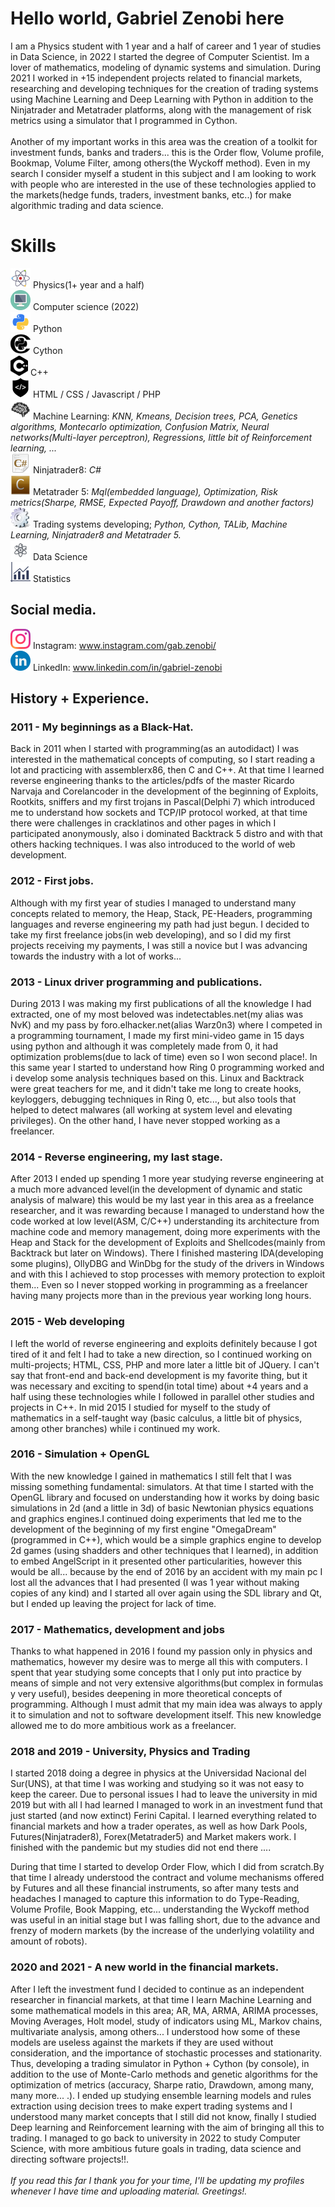 <h1>Hello world, Gabriel Zenobi here</h1>
I am a Physics student with 1 year and a half of career and 1 year of studies in Data Science, in 2022 I started the degree of Computer Scientist. Im a lover of mathematics, modeling of dynamic systems and simulation.
During 2021 I worked in +15 independent projects related to financial markets, researching and developing techniques for the creation of trading systems using Machine Learning and Deep Learning with Python in addition to the Ninjatrader and Metatrader platforms, along with the management of risk metrics using a simulator that I programmed in Cython.<br/><br/>
Another of my important works in this area was the creation of a toolkit for investment funds, banks and traders... this is the Order flow, Volume profile, Bookmap, Volume Filter, among others(the Wyckoff method).
Even in my search I consider myself a student in this subject and I am looking to work with people who are interested in the use of these technologies applied to the markets(hedge funds, traders, investment banks, etc..) for make algorithmic trading and data science. 

<h1>Skills</h1>

![physics](/icons/physics_149702.png) Physics(1+ year and a half)<br/>
![computerscience](/icons/computer_23805.png) Computer science (2022)<br/>
![python](/icons/python_18894.png) Python<br/>
![cython](/icons/cython_icon_132455.png) Cython<br/>
![Cpp](/icons/c_icon_132529.png) C++<br/>
![WebDev](/icons/web_development_59971.png) HTML / CSS / Javascript / PHP<br/>
![ML](/icons/machine_learing_12855.png) Machine Learning: _KNN, Kmeans, Decision trees, PCA, Genetics algorithms, Montecarlo optimization, Confusion Matrix, Neural networks(Multi-layer perceptron), Regressions, little bit of Reinforcement learning, ..._<br/>
![CSharp](/icons/Csharp_423.png) Ninjatrader8: _C#_<br/>
![MQL5](/icons/mql_35041.png) Metatrader 5: _Mql(embedded language), Optimization, Risk metrics(Sharpe, RMSE, Expected Payoff, Drawdown and another factors)_<br/>
![system](/icons/system_1540.png) Trading systems developing; _Python, Cython, TALib, Machine Learning, Ninjatrader8 and Metatrader 5._<br/>
![datascience](/icons/data_science_150064.png) Data Science<br/>
![statistics](/icons/statistics_58023.png) Statistics<br/>

<h2>Social media.</h2>

![ins](/icons/Instagram.png) Instagram: www.instagram.com/gab.zenobi/
<br/>
![lin](/icons/linkedin.png) LinkedIn: www.linkedin.com/in/gabriel-zenobi

<h2>History + Experience.</h2>

### 2011 - My beginnings as a Black-Hat.

Back in 2011 when I started with programming(as an autodidact) I was interested in the mathematical concepts of computing, so I start reading a lot and practicing with assemblerx86, then C and C++. At that time I learned reverse engineering thanks to the articles/pdfs of the master Ricardo Narvaja and Corelancoder in the development of the beginning of Exploits, Rootkits, sniffers and my first trojans in Pascal(Delphi 7) which introduced me to understand how sockets and TCP/IP protocol worked, at that time there were challenges in cracklatinos and other pages in which I participated anonymously, also i dominated Backtrack 5 distro and with that others hacking techniques. I was also introduced to the world of web development.

### 2012 - First jobs.
Although with my first year of studies I managed to understand many concepts related to memory, the Heap, Stack, PE-Headers, programming languages and reverse engineering my path had just begun. I decided to take my first freelance jobs(in web developing), and so I did my first projects receiving my payments, I was still a novice but I was advancing towards the industry with a lot of works...

### 2013 - Linux driver programming and publications.
During 2013 I was making my first publications of all the knowledge I had extracted, one of my most beloved was indetectables.net(my alias was NvK) and my pass by foro.elhacker.net(alias Warz0n3) where I competed in a programming tournament, I made my first mini-video game in 15 days using python and although it was completely made from 0, it had optimization problems(due to lack of time) even so I won second place!.
In this same year I started to understand how Ring 0 programming worked and i develop some analysis techniques based on this. Linux and Backtrack were great teachers for me, and it didn't take me long to create hooks, keyloggers, debugging techniques in Ring 0, etc..., but also tools that helped to detect malwares (all working at system level and elevating privileges). On the other hand, I have never stopped working as a freelancer.

### 2014 - Reverse engineering, my last stage.
After 2013 I ended up spending 1 more year studying reverse engineering at a much more advanced level(in the development of dynamic and static analysis of malware) this would be my last year in this area as a freelance researcher, and it was rewarding because I managed to understand how the code worked at low level(ASM, C/C++) understanding its architecture from machine code and memory management, doing more experiments with the Heap and Stack for the development of Exploits and Shellcodes(mainly from Backtrack but later on Windows). There I finished mastering IDA(developing some plugins), OllyDBG and WinDbg for the study of the drivers in Windows and with this I achieved to stop processes with memory protection to exploit them... Even so I never stopped working in programming as a freelancer having many projects more than in the previous year working long hours.

### 2015 - Web developing
I left the world of reverse engineering and exploits definitely because I got tired of it and felt I had to take a new direction, so I continued working on multi-projects; HTML, CSS, PHP and more later a little bit of JQuery. I can't say that front-end and back-end development is my favorite thing, but it was necessary and exciting to spend(in total time) about +4 years and a half using these technologies while I followed in parallel other studies and projects in C++. In mid 2015 I studied for myself to the study of mathematics in a self-taught way (basic calculus, a little bit of physics, among other branches) while i continued my work.

### 2016 - Simulation + OpenGL
With the new knowledge I gained in mathematics I still felt that I was missing something fundamental: simulators. At that time I started with the OpenGL library and focused on understanding how it works by doing basic simulations in 2d (and a little in 3d) of basic Newtonian physics equations and graphics engines.I continued doing experiments that led me to the development of the beginning of my first engine "OmegaDream"(programmed in C++), which would be a simple graphics engine to develop 2d games (using shadders and other techniques that I learned), in addition to embed AngelScript in it presented other particularities, however this would be all... because by the end of 2016 by an accident with my main pc I lost all the advances that I had presented (I was 1 year without making copies of any kind) and I started all over again using the SDL library and Qt, but I ended up leaving the project for lack of time.

### 2017 - Mathematics, development and jobs
Thanks to what happened in 2016 I found my passion only in physics and mathematics, however my desire was to merge all this with computers. I spent that year studying some concepts that I only put into practice by means of simple and not very extensive algorithms(but complex in formulas y very useful), besides deepening in more theoretical concepts of programming. Although I must admit that my main idea was always to apply it to simulation and not to software development itself. This new knowledge allowed me to do more ambitious work as a freelancer.

### 2018 and 2019 - University, Physics and Trading
I started 2018 doing a degree in physics at the Universidad Nacional del Sur(UNS), at that time I was working and studying so it was not easy to keep the career. Due to personal issues I had to leave the university in mid 2019 but with all I had learned I managed to work in an investment fund that just started (and now extinct) Ferini Capital. I learned everything related to financial markets and how a trader operates, as well as how Dark Pools, Futures(Ninjatrader8), Forex(Metatrader5) and Market makers work. I finished with the pandemic but my studies did not end there ....

During that time I started to develop Order Flow, which I did from scratch.By that time I already understood the contract and volume mechanisms offered by Futures and all these financial instruments, so after many tests and headaches I managed to capture this information to do Type-Reading, Volume Profile, Book Mapping, etc... understanding the Wyckoff method was useful in an initial stage but I was falling short, due to the advance and frenzy of modern markets (by the increase of the underlying volatility and amount of robots).

### 2020 and 2021 - A new world in the financial markets.
After I left the investment fund I decided to continue as an independent researcher in financial markets, at that time I learn Machine Learning and some mathematical models in this area; AR, MA, ARMA, ARIMA processes, Moving Averages, Holt model, study of indicators using ML, Markov chains, multivariate analysis, among others... I understood how some of these models are useless against the markets if they are used without consideration, and the importance of stochastic processes and stationarity. Thus, developing a trading simulator in Python + Cython (by console), in addition to the use of Monte-Carlo methods and genetic algorithms for the optimization of metrics (accuracy, Sharpe ratio, Drawdown, among many, many more... .).
I ended up studying ensemble learning models and rules extraction using decision trees to make expert trading systems and I understood many market concepts that I still did not know, finally I studied Deep learning and Reinforcement learning with the aim of bringing all this to trading.
I managed to go back to university in 2022 to study Computer Science, with more ambitious future goals in trading, data science and directing software projects!!.
<br/><br/>
<i>If you read this far I thank you for your time, I'll be updating my profiles whenever I have time and uploading material. Greetings!.</i> 
